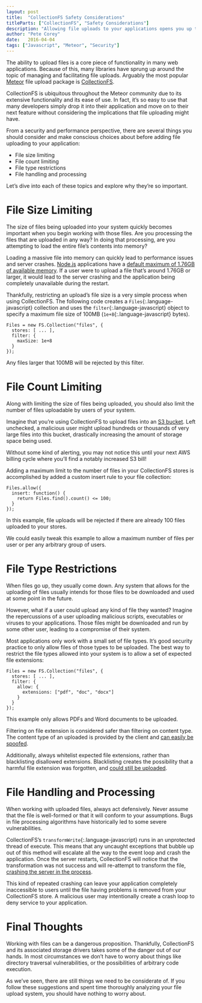 ```yaml
---
layout: post
title:  "CollectionFS Safety Considerations"
titleParts: ["CollectionFS", "Safety Considerations"]
description: "Allowing file uploads to your applications opens you up to a world of potential vulnerabilities. Make sure you're protected."
author: "Pete Corey"
date:   2016-04-04
tags: ["Javascript", "Meteor", "Security"]
---
```


The ability to upload files is a core piece of functionality in many web applications. Because of this, many libraries have sprung up around the topic of managing and facilitating file uploads. Arguably the most popular [Meteor](https://www.meteor.com/) file upload package is [CollectionFS](https://github.com/CollectionFS/Meteor-CollectionFS).

CollectionFS is ubiquitous throughout the Meteor community due to its extensive functionality and its ease of use. In fact, it’s so easy to use that many developers simply drop it into their application and move on to their next feature without considering the implications that file uploading might have.

From a security and performance perspective, there are several things you should consider and make conscious choices about before adding file uploading to your application:

- File size limiting
- File count limiting
- File type restrictions
- File handling and processing

Let’s dive into each of these topics and explore why they’re so important.

# File Size Limiting
The size of files being uploaded into your system quickly becomes important when you begin working with those files. Are you processing the files that are uploaded in any way? In doing that processing, are you attempting to load the entire file’s contents into memory?

Loading a massive file into memory can quickly lead to performance issues and server crashes. [Node.js](https://nodejs.org/en/) applications have a [default maximum of 1.76GB  of available memory](http://prestonparry.com/articles/IncreaseNodeJSMemorySize/). If a user were to upload a file that’s around 1.76GB or larger, it would lead to the server crashing and the application being completely unavailable during the restart.

Thankfully, restricting an upload’s file size is a very simple process when using CollectionFS. The following code creates a `Files`{:.language-javascript} collection and uses the `filter`{:.language-javascript} object to specify a maximum file size of 100MB (`1e+8`{:.language-javascript} bytes).

<pre class="language-javascript"><code class="language-javascript">Files = new FS.Collection("files", {
  stores: [ ... ],
  filter: {
    maxSize: 1e+8
  }
});
</code></pre>

Any files larger that 100MB will be rejected by this filter.

# File Count Limiting
Along with limiting the size of files being uploaded, you should also limit the number of files uploadable by users of your system.

Imagine that you’re using CollectionFS to upload files into an [S3 bucket](https://aws.amazon.com/s3/). Left unchecked, a malicious user might upload hundreds or thousands of very large files into this bucket, drastically increasing the amount of storage space being used.

Without some kind of alerting, you may not notice this until your next AWS billing cycle where you’ll find a notably increased S3 bill!

Adding a maximum limit to the number of files in your CollectionFS stores is accomplished by added a custom insert rule to your file collection:

<pre class="language-javascript"><code class="language-javascript">Files.allow({
  insert: function() {
    return Files.find().count() <= 100;
  }
});
</code></pre>

In this example, file uploads will be rejected if there are already 100 files uploaded to your stores.

We could easily tweak this example to allow a maximum number of files per user or per any arbitrary group of users.

# File Type Restrictions
When files go up, they usually come down. Any system that allows for the uploading of files usually intends for those files to be downloaded and used at some point in the future.

However, what if a user could upload any kind of file they wanted? Imagine the repercussions of a user uploading malicious scripts, executables or viruses to your applications. Those files might be downloaded and run by some other user, leading to a compromise of their system.

Most applications only work with a small set of file types. It’s  good security practice to only allow files of those types to be uploaded. The best way to restrict the file types allowed into your system is to allow a set of expected file extensions:

<pre class="language-javascript"><code class="language-javascript">Files = new FS.Collection("files", {
  stores: [ ... ],
  filter: {
    allow: {
      extensions: ["pdf", "doc", "docx"]
    }
  }
});
</code></pre>

This example only allows PDFs and Word documents to be uploaded.

Filtering on file extension is considered safer than filtering on content type. The content type of an uploaded is provided by the client and [can easily be spoofed](http://security.stackexchange.com/questions/35933/how-can-i-spoof-the-mimetype-of-a-file-upload).

Additionally, always whitelist expected file extensions, rather than blacklisting disallowed extensions. Blacklisting creates the possibility that a harmful file extension was forgotten, and [could still be uploaded](https://www.owasp.org/index.php/Unrestricted_File_Upload#Using_Black-List_for_Files.E2.80.99_Extensions). 

# File Handling and Processing
When working with uploaded files, always act defensively. Never assume that the file is well-formed or that it will conform to your assumptions. Bugs in file processing algorithms have historically led to some severe vulnerabilities.

CollectionFS’s `transformWrite`{:.language-javascript} runs in an unprotected thread of execute. This means that any uncaught exceptions that bubble up out of this method will escalate all the way to the event loop and crash the application. Once the server restarts, CollectionFS will notice that the transformation was not success and will re-attempt to transform the file, [crashing the server in the process](https://github.com/CollectionFS/Meteor-CollectionFS/issues/550).

This kind of repeated crashing can leave your application completely inaccessible to users until the file having problems is removed from your CollectionFS store. A malicious user may intentionally create a crash loop to deny service to your application.

# Final Thoughts
Working with files can be a dangerous proposition. Thankfully, CollectionFS and its associated storage drivers takes some of the danger out of our hands. In most circumstances we don’t have to worry about things like directory traversal vulnerabilities, or the possibilities of arbitrary code execution.

As we’ve seen, there are still things we need to be considerate of. If you follow these suggestions and spent time thoroughly analyzing your file upload system, you should have nothing to worry about.

